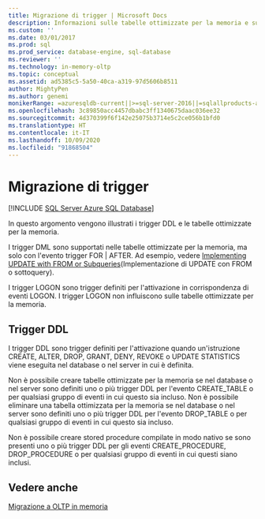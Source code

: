 ```yaml
---
title: Migrazione di trigger | Microsoft Docs
description: Informazioni sulle tabelle ottimizzate per la memoria e sui trigger DDL, che attivano per CREATE, ALTER, DROP, GRANT, DENY, REVOKE o UPDATE STATISTICs su un'istanza di SQL Server.
ms.custom: ''
ms.date: 03/01/2017
ms.prod: sql
ms.prod_service: database-engine, sql-database
ms.reviewer: ''
ms.technology: in-memory-oltp
ms.topic: conceptual
ms.assetid: ad5385c5-5a50-40ca-a319-97d5606b8511
author: MightyPen
ms.author: genemi
monikerRange: =azuresqldb-current||>=sql-server-2016||=sqlallproducts-allversions||>=sql-server-linux-2017||=azuresqldb-mi-current
ms.openlocfilehash: 3c89850acc4457dbabc3ff1340675daac036ee32
ms.sourcegitcommit: 4d370399f6f142e25075b3714e5c2ce056b1bfd0
ms.translationtype: HT
ms.contentlocale: it-IT
ms.lasthandoff: 10/09/2020
ms.locfileid: "91868504"
---
```

# <a name="migrating-triggers"></a>Migrazione di trigger
[!INCLUDE [SQL Server Azure SQL Database](../../includes/applies-to-version/sql-asdb.md)]

  In questo argomento vengono illustrati i trigger DDL e le tabelle ottimizzate per la memoria.  
  
 I trigger DML sono supportati nelle tabelle ottimizzate per la memoria, ma solo con l'evento trigger FOR | AFTER. Ad esempio, vedere [Implementing UPDATE with FROM or Subqueries](../../relational-databases/in-memory-oltp/implementing-update-with-from-or-subqueries.md)(Implementazione di UPDATE con FROM o sottoquery). 
  
 I trigger LOGON sono trigger definiti per l'attivazione in corrispondenza di eventi LOGON. I trigger LOGON non influiscono sulle tabelle ottimizzate per la memoria.  
  
## <a name="ddl-triggers"></a>Trigger DDL  
 I trigger DDL sono trigger definiti per l'attivazione quando un'istruzione CREATE, ALTER, DROP, GRANT, DENY, REVOKE o UPDATE STATISTICS viene eseguita nel database o nel server in cui è definita.  
  
 Non è possibile creare tabelle ottimizzate per la memoria se nel database o nel server sono definiti uno o più trigger DDL per l'evento CREATE_TABLE o per qualsiasi gruppo di eventi in cui questo sia incluso. Non è possibile eliminare una tabella ottimizzata per la memoria se nel database o nel server sono definiti uno o più trigger DDL per l'evento DROP_TABLE o per qualsiasi gruppo di eventi in cui questo sia incluso.  
  
 Non è possibile creare stored procedure compilate in modo nativo se sono presenti uno o più trigger DDL per gli eventi CREATE_PROCEDURE, DROP_PROCEDURE o per qualsiasi gruppo di eventi in cui questi siano inclusi.  
  
## <a name="see-also"></a>Vedere anche  
 [Migrazione a OLTP in memoria](./plan-your-adoption-of-in-memory-oltp-features-in-sql-server.md)  
  
